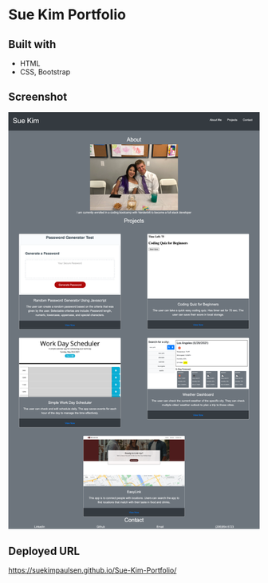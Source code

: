 # Sue Kim Portfolio

## Built with
- HTML
- CSS, Bootstrap

## Screenshot
![portfolio-screenshot](./assets/images/portfolio-screenshot.png)

## Deployed URL
https://suekimpaulsen.github.io/Sue-Kim-Portfolio/
